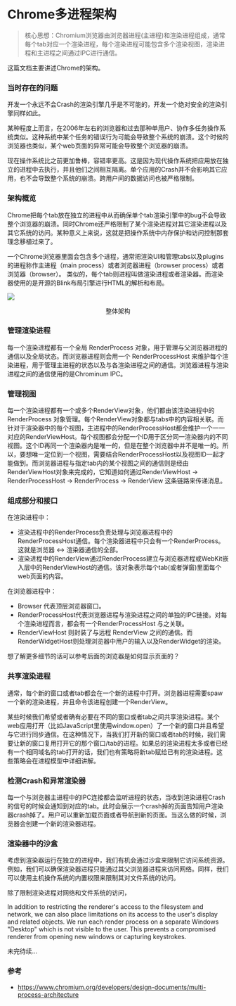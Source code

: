 # Chrome多进程架构

> 核心思想：Chromium浏览器由浏览器进程(主进程)和渲染进程组成，通常每个tab对应一个渲染进程，每个渲染进程可能包含多个渲染视图，渲染进程和主进程之间通过IPC进行通信。

这篇文档主要讲述Chrome的架构。

### 当时存在的问题

开发一个永远不会Crash的渲染引擎几乎是不可能的，开发一个绝对安全的渲染引擎同样如此。

某种程度上而言，在2006年左右的浏览器和过去那种单用户、协作多任务操作系统类似。这种系统中某个任务的错误行为可能会导致整个系统的崩溃。这个时候的浏览器也类似，某个web页面的异常可能会导致整个浏览器的崩溃。

现在操作系统比之前更加鲁棒，容错率更高。这是因为现代操作系统把应用放在独立的进程中去执行，并且他们之间相互隔离。单个应用的Crash并不会影响其它应用，也不会导致整个系统的崩溃。跨用户间的数据访问也被严格限制。

### 架构概览
Chrome把每个tab放在独立的进程中从而确保单个tab渲染引擎中的bug不会导致整个浏览器的崩溃。同时Chrome还严格限制了某个渲染进程对其它渲染进程以及其它系统的访问。某种意义上来说，这就是把操作系统中内存保护和访问控制那套理念移植过来了。

一个Chrome浏览器里面会包含多个进程，通常把渲染UI和管理tabs以及plugins的进程称作主进程（main process）或者浏览器进程（browser process）或者浏览器（browser）。
类似的，每个tab则进程叫做渲染进程或者渲染器。而渲染器使用的是开源的Blink布局引擎进行HTML的解析和布局。

![](https://mmbiz.qpic.cn/mmbiz_png/XsgEbl9Edmn1FQ6ZGu68HY3gqmxcKoRibbe0Y6H8WB0ibdhLUibfCd7hQUzxVkvlLb2S8BTdbrP2cdUCeMO5OecAw/0?wx_fmt=png)
<center>整体架构</center>

### 管理渲染进程
每一个渲染进程都有一个全局 RenderProcess 对象，用于管理与父浏览器进程的通信以及全局状态。而浏览器进程则会用一个 RenderProcessHost 来维护每个渲染进程，用于管理主进程的状态以及与各渲染进程之间的通信。浏览器进程与渲染进程之间的通信使用的是Chrominum IPC。

### 管理视图
每一个渲染进程都有一个或多个RenderView对象，他们都由该渲染进程中的RenderProcess 对象管理。每个RenderView对象都与tabs中的内容相关联。而针对于渲染器中的每个视图，主进程中的RenderProcessHost都会维护一个一一对应的RenderViewHost。每个视图都会分配一个ID用于区分同一渲染器内的不同视图。这个ID再同一个渲染器内是唯一的，但是在整个浏览器中并不是唯一的。所以，要想唯一定位到一个视图，需要结合RenderProcessHost以及视图ID一起才能做到。而浏览器进程与指定tab内的某个视图之间的通信则是经由RenderViewHost对象来完成的，它知道如何通过RenderViewHost -> RenderProcessHost   -> RenderProcess -> RenderView  这条链路来传递消息。

### 组成部分和接口

在渲染进程中：
- 渲染进程中的RenderProcess负责处理与浏览器进程中的RenderProcessHost通信。每个渲染器进程中只会有一个RenderProcess。这就是浏览器 ↔ 渲染器通信的全部。
- 渲染进程中的RenderView通过RenderProcess建立与浏览器进程或WebKit嵌入层中的RenderViewHost的通信。该对象表示每个tab(或者弹窗)里面每个web页面的内容。

在浏览器进程中：
- Browser 代表顶层浏览器窗口。
- RenderProcessHost代表浏览器进程与渲染进程之间的单独的IPC链接。对每个渲染进程而言，都会有一个RenderProcessHost 与之关联。
- RenderViewHost 则封装了与远程 RenderView 之间的通信。而RenderWidgetHost则处理浏览器中用户的输入以及RenderWidget的渲染。

想了解更多细节的话可以参考后面的浏览器是如何显示页面的？

### 共享渲染进程
通常，每个新的窗口或者tab都会在一个新的进程中打开。浏览器进程需要spaw一个新的渲染进程，并且命令该进程创建一个RenderView。

某些时候我们希望或者确有必要在不同的窗口或者tab之间共享渲染进程。某个web应用打开（比如JavaScript里使用window.open）了一个新的窗口并且希望与它进行同步通信。在这种情况下，当我们打开新的窗口或者tab的时候，我们需要让新的窗口复用打开它的那个窗口/tab的进程。如果总的渲染进程太多或者已经有一个相同域名的tab打开的话，我们也有策略将新tab赋给已有的渲染进程。这些策略会在进程模型中详细讲解。

### 检测Crash和异常渲染器
每一个与浏览器主进程中的IPC连接都会监听进程的状态，当收到渲染进程Crash的信号的时候会通知到对应的tab。此时会展示一个crash掉的页面告知用户渲染器crash掉了。用户可以重新加载页面或者导航到新的页面。当这么做的时候，浏览器会创建一个新的渲染器进程。


### 渲染器中的沙盒

考虑到渲染器运行在独立的进程中，我们有机会通过沙盒来限制它访问系统资源。例如，我们可以确保渲染器进程只能通过其父浏览器进程来访问网络。同样，我们可以使用主机操作系统的内置权限来限制其对文件系统的访问。

除了限制渲染进程对网络和文件系统的访问，

In addition to restricting the renderer's access to the filesystem and network, we can also place limitations on its access to the user's display and related objects. We run each render process on a separate Windows "Desktop" which is not visible to the user. This prevents a compromised renderer from opening new windows or capturing keystrokes.

未完待续...

### 参考

- https://www.chromium.org/developers/design-documents/multi-process-architecture
